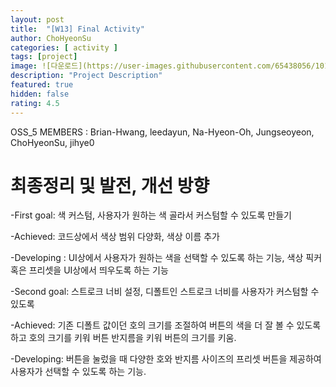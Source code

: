 ```yaml
---	
layout: post	
title:  "[W13] Final Activity"	
author: ChoHyeonSu
categories: [ activity ]	
tags: [project]
image: ![다운로드](https://user-images.githubusercontent.com/65438056/101276614-7c7aca00-37f1-11eb-889b-03fb01d1c35d.jpg)
description: "Project Description"	
featured: true	
hidden: false	
rating: 4.5
---	
```


OSS_5 MEMBERS : Brian-Hwang, leedayun, Na-Hyeon-Oh, Jungseoyeon, ChoHyeonSu, jihye0

# 최종정리 및 발전, 개선 방향

-First goal: 색 커스텀, 사용자가 원하는 색 골라서 커스텀할 수 있도록 만들기

-Achieved: 코드상에서 색상 범위 다양화, 색상 이름 추가

-Developing : UI상에서 사용자가 원하는 색을 선택할 수 있도록 하는 기능, 색상 픽커 혹은 프리셋을 UI상에서 띄우도록 하는 기능

-Second goal: 스트로크 너비 설정, 디폴트인 스트로크 너비를 사용자가 커스텀할 수 있도록

-Achieved: 기존 디폴트 값이던 호의 크기를 조절하여 버튼의 색을 더 잘 볼 수 있도록 하고 호의 크기를 키워 버튼 반지름을 키워 버튼의 크기를 키움.

-Developing: 버튼을 눌렀을 때 다양한 호와 반지름 사이즈의 프리셋 버튼을 제공하여 사용자가 선택할 수 있도록 하는 기능.











